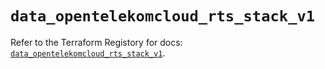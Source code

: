 # `data_opentelekomcloud_rts_stack_v1`

Refer to the Terraform Registory for docs: [`data_opentelekomcloud_rts_stack_v1`](https://www.terraform.io/docs/providers/opentelekomcloud/d/rts_stack_v1).
